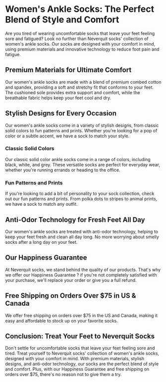 # Women's Ankle Socks: The Perfect Blend of Style and Comfort

Are you tired of wearing uncomfortable socks that leave your feet feeling sore and fatigued? Look no further than Neverquit socks' collection of women's ankle socks. Our socks are designed with your comfort in mind, using premium materials and innovative technology to reduce foot pain and fatigue.

## Premium Materials for Ultimate Comfort

Our women's ankle socks are made with a blend of premium combed cotton and spandex, providing a soft and stretchy fit that conforms to your feet. The cushioned sole provides extra support and comfort, while the breathable fabric helps keep your feet cool and dry.

## Stylish Designs for Every Occasion

Our women's ankle socks come in a variety of stylish designs, from classic solid colors to fun patterns and prints. Whether you're looking for a pop of color or a subtle accent, we have a sock to match your style.

### Classic Solid Colors

Our classic solid color ankle socks come in a range of colors, including black, white, and grey. These versatile socks are perfect for everyday wear, whether you're running errands or heading to the office.

### Fun Patterns and Prints

If you're looking to add a bit of personality to your sock collection, check out our fun patterns and prints. From polka dots to stripes to animal prints, we have a sock to match any outfit.

## Anti-Odor Technology for Fresh Feet All Day

Our women's ankle socks are treated with anti-odor technology, helping to keep your feet fresh and clean all day long. No more worrying about smelly socks after a long day on your feet.

## Our Happiness Guarantee

At Neverquit socks, we stand behind the quality of our products. That's why we offer our Happiness Guarantee ? if you're not completely satisfied with your purchase, we'll replace your order or give you a full refund.

## Free Shipping on Orders Over $75 in US & Canada

We offer free shipping on orders over $75 in the US and Canada, making it easy and affordable to stock up on your favorite socks.

## Conclusion: Treat Your Feet to Neverquit Socks

Don't settle for uncomfortable socks that leave your feet feeling sore and tired. Treat yourself to Neverquit socks' collection of women's ankle socks, designed with your comfort in mind. With premium materials, stylish designs, and anti-odor technology, our socks are the perfect blend of style and comfort. Plus, with our Happiness Guarantee and free shipping on orders over $75, there's no reason not to give them a try.